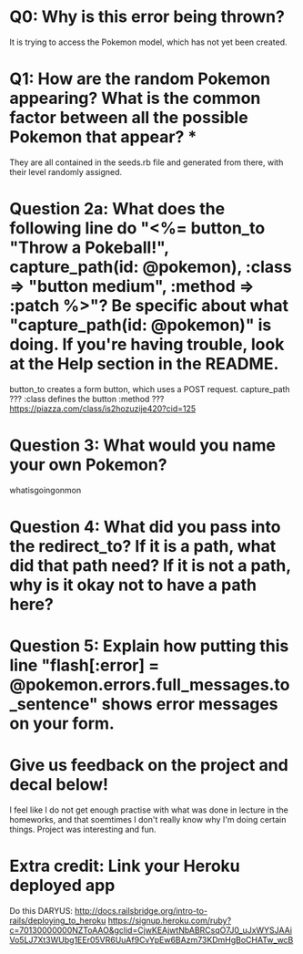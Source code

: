 # Q0: Why is this error being thrown?
It is trying to access the Pokemon model, which has not yet been created. 

# Q1: How are the random Pokemon appearing? What is the common factor between all the possible Pokemon that appear? *
They are all contained in the seeds.rb file and generated from there, with their level randomly assigned. 

# Question 2a: What does the following line do "<%= button_to "Throw a Pokeball!", capture_path(id: @pokemon), :class => "button medium", :method => :patch %>"? Be specific about what "capture_path(id: @pokemon)" is doing. If you're having trouble, look at the Help section in the README.
button_to creates a form button, which uses a POST request. 
capture_path ???
:class defines the button
:method ???
https://piazza.com/class/is2hozuzije420?cid=125


# Question 3: What would you name your own Pokemon?
whatisgoingonmon

# Question 4: What did you pass into the redirect_to? If it is a path, what did that path need? If it is not a path, why is it okay not to have a path here?


# Question 5: Explain how putting this line "flash[:error] = @pokemon.errors.full_messages.to_sentence" shows error messages on your form.


# Give us feedback on the project and decal below!
I feel like I do not get enough practise with what was done in lecture in the homeworks, and that soemtimes I don't really know why I'm doing certain things. Project was interesting and fun. 

# Extra credit: Link your Heroku deployed app
Do this DARYUS:
http://docs.railsbridge.org/intro-to-rails/deploying_to_heroku
https://signup.heroku.com/ruby?c=70130000000NZToAAO&gclid=CjwKEAjwtNbABRCsqO7J0_uJxWYSJAAiVo5LJ7Xt3WUbg1EEr05VR6UuAf9CvYpEw6BAzm73KDmHgBoCHATw_wcB

